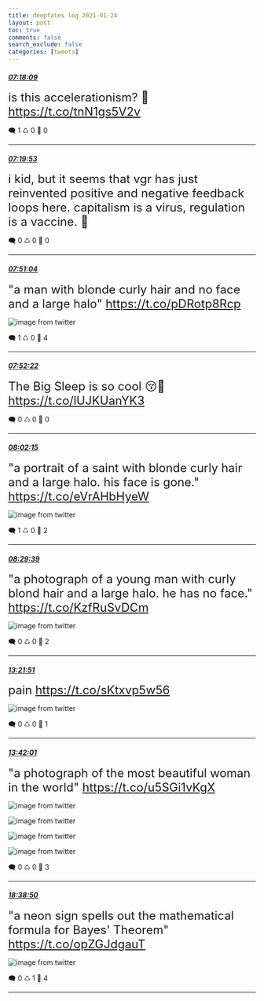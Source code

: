 ```yaml
---
title: deepfates log 2021-01-24
layout: post
toc: true
comments: false
search_exclude: false
categories: [tweets]
---
```



#### <a href = "https://twitter.com/deepfates/status/1353346355410866177">*07:18:09*</a>

<font size="5">is this accelerationism? 💁  https://t.co/tnN1gs5V2v</font>



🗨️ 1 ♺ 0 🤍  0   

---
    
#### <a href = "https://twitter.com/deepfates/status/1353346791152865280">*07:19:53*</a>

<font size="5">i kid, but it seems that vgr has just reinvented positive and negative feedback loops here. capitalism is a virus, regulation is a vaccine. 🥱</font>



🗨️ 0 ♺ 0 🤍  0   

---
    
#### <a href = "https://twitter.com/deepfates/status/1353354638536261632">*07:51:04*</a>

<font size="5">"a man with blonde curly hair and no face and a large halo"  https://t.co/pDRotp8Rcp</font>

![image from twitter](/images/EsgU3vTVoAEUE12.jpg)


🗨️ 1 ♺ 0 🤍  4   

---
    
#### <a href = "https://twitter.com/deepfates/status/1353354964018421761">*07:52:22*</a>

<font size="5">The Big Sleep is so cool 😚🤌   https://t.co/lUJKUanYK3</font>



🗨️ 0 ♺ 0 🤍  0   

---
    
#### <a href = "https://twitter.com/deepfates/status/1353357454017404928">*08:02:15*</a>

<font size="5">"a portrait of a saint with blonde curly hair and a large halo. his face is gone."  https://t.co/eVrAHbHyeW</font>

![image from twitter](/images/EsgXbp9VcAAytx4.jpg)


🗨️ 1 ♺ 0 🤍  2   

---
    
#### <a href = "https://twitter.com/deepfates/status/1353364349746696199">*08:29:39*</a>

<font size="5">"a photograph of a young man with curly blond hair and a large halo. he has no face."  https://t.co/KzfRuSvDCm</font>

![image from twitter](/images/EsgdtEjU0AE1rR-.jpg)


🗨️ 0 ♺ 0 🤍  2   

---
    
#### <a href = "https://twitter.com/deepfates/status/1353437882816499712">*13:21:51*</a>

<font size="5">pain  https://t.co/sKtxvp5w56</font>

![image from twitter](/images/EshglDuUwAAL5KQ.jpg)


🗨️ 0 ♺ 0 🤍  1   

---
    
#### <a href = "https://twitter.com/deepfates/status/1353442958293442561">*13:42:01*</a>

<font size="5">"a photograph of the most beautiful woman in the world"  https://t.co/u5SGi1vKgX</font>

![image from twitter](/images/EshlMRGVEAA0ggY.jpg)

![image from twitter](/images/EshlMZ5VkAAb0xD.jpg)

![image from twitter](/images/EshlMimVEAAcZJk.jpg)

![image from twitter](/images/EshlMq-UwAAEOFa.jpg)


🗨️ 0 ♺ 0 🤍  3   

---
    
#### <a href = "https://twitter.com/deepfates/status/1353517653831258113">*18:38:50*</a>

<font size="5">"a neon sign spells out the mathematical formula for Bayes' Theorem"  https://t.co/opZGJdgauT</font>

![image from twitter](/images/EsipIgsVcAAKFqM.jpg)


🗨️ 0 ♺ 1 🤍  4   

---
    
            

